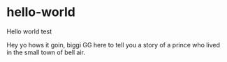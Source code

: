 # hello-world
Hello world test

Hey yo hows it goin, biggi GG here to tell you a story of a prince who lived in the small town of bell air.
